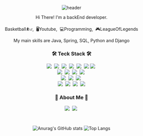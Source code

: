 <div align="center">
  
![header](https://capsule-render.vercel.app/api?type=waving&color=timeauto&height=200&section=header&text=YoungKyu%20Kim&fontColor=fcba03&fontSize=90&fontAlign=62&fontAlignY=32&desc=kyuoogle&descSize=25&descAlign=85&descAlignY=50)

<p>Hi There! I'm a backEnd developer.</p>
<p>Basketball⛹️‍♂️,&nbsp;&nbsp;🖥Youtube,&nbsp;&nbsp;💻Programming,&nbsp;&nbsp;🎮LeagueOfLegends</p>
<p> My main skills are Java, Spring, SQL, Python and Django</p>

<h3 align="center">🛠 Teck Stack 🛠</h3>
<p align="center">
  <img src="https://img.shields.io/badge/Java-007396?style=flat&logo=Java&logoColor=white"/></a>&nbsp
  <img src="https://img.shields.io/badge/Spring-6DB33F?style=flat&logo=Spring&logoColor=white"/></a>&nbsp
  <img src="https://img.shields.io/badge/SpringBoot-6DB33F?style=flat&logo=SpringBoot&logoColor=white"/></a>&nbsp
  <img src="https://img.shields.io/badge/Python-white?style=flat&logo=Python&logoColor=#3776AB"/></a>&nbsp
  <img src="https://img.shields.io/badge/Django-092E20?style=flat&logo=Python&logoColor=#3776AB"/></a>&nbsp
  <img src="https://img.shields.io/badge/Markdown-000000?style=flat&logo=Markdown&logoColor=white"/>
  <img src="https://img.shields.io/badge/JavaScript-F7DF1E?style=flat&logo=JavaScript&logoColor=white"/></a>&nbsp</a>
  <br>
  <img src="https://img.shields.io/badge/MySQL-4479A1?style=flat&logo=MySQL&logoColor=white"/></a>&nbsp
  <img src="https://img.shields.io/badge/SQLite-003B57?style=flat&logo=SQLite&logoColor=white"/></a>&nbsp
  <img src="https://img.shields.io/badge/Docker-2496ED?style=flat&logo=Docker&logoColor=white"/></a>&nbsp
  <img src="https://img.shields.io/badge/Figma-F24E1E?style=flat&logo=Figma&logoColor=white"/></a>&nbsp
  <br>
  <img src="https://img.shields.io/badge/vscode-007ACC.svg?&style=for-the-badge&logo=visualstudiocode&logoColor=white"/></a>&nbsp
  <img src="https://img.shields.io/badge/intellij-FE315D.svg?&style=for-the-badge&logo=intellijidea&logoColor=white"/></a>&nbsp
  <img src="https://img.shields.io/badge/eclipse-2C2255.svg?&style=for-the-badge&logo=eclipseide&logoColor=white"/></a>&nbsp
  <br>
  <img src="https://img.shields.io/badge/Discord-5865F2?style=flat&logo=Discord&logoColor=white"/></a>&nbsp
  <img src="https://img.shields.io/badge/Slack-4A154B?style=flat&logo=Slack&logoColor=white"/></a>&nbsp
  <img src="https://img.shields.io/badge/GitHub-gray?style=flat&logo=GitHub&logoColor=black"/></a>&nbsp
  <img src="https://img.shields.io/badge/Git-blue?style=flat&logo=Git&logoColor=F05032"/></a>
</p>


<h3 align="center"> 🎳 About Me 🎳 </h3>
<p align="center">
  <a href="https://ykkdevelopdiary.tistory.com/"><img src="https://img.shields.io/badge/tistory-000000?style=flat&logo=Vimeo&logoColor=white&link=https://ykkdevelopdiary.tistory.com/"/></a>&nbsp
  <a href="https://www.instagram.com/uy9_9nuoy/"><img src="https://img.shields.io/badge/Instagram-E4405F?style=flat&logo=Instagram&logoColor=white&link=https://www.instagram.com/uy9_9nuoy/"/></a>&nbsp
</p>

<br>

![Anurag's GitHub stats](https://github-readme-stats.vercel.app/api?username=kyuoogle&show_icons=true&theme=tokyonight)
![Top Langs](https://github-readme-stats.vercel.app/api/top-langs/?username=kyuoogle&layout=compact&theme=tokyonight)

</div>


